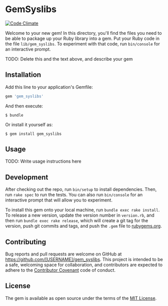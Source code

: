 # GemSyslibs

[![Code Climate](https://codeclimate.com/github/saladin2002eg/gem_sys_lib_check/badges/gpa.svg)](https://codeclimate.com/github/saladin2002eg/gem_sys_lib_check)


Welcome to your new gem! In this directory, you'll find the files you need to be able to package up your Ruby library into a gem. Put your Ruby code in the file `lib/gem_syslibs`. To experiment with that code, run `bin/console` for an interactive prompt.

TODO: Delete this and the text above, and describe your gem

## Installation

Add this line to your application's Gemfile:

```ruby
gem 'gem_syslibs'
```

And then execute:

    $ bundle

Or install it yourself as:

    $ gem install gem_syslibs

## Usage

TODO: Write usage instructions here

## Development

After checking out the repo, run `bin/setup` to install dependencies. Then, run `rake spec` to run the tests. You can also run `bin/console` for an interactive prompt that will allow you to experiment.

To install this gem onto your local machine, run `bundle exec rake install`. To release a new version, update the version number in `version.rb`, and then run `bundle exec rake release`, which will create a git tag for the version, push git commits and tags, and push the `.gem` file to [rubygems.org](https://rubygems.org).

## Contributing

Bug reports and pull requests are welcome on GitHub at https://github.com/[USERNAME]/gem_syslibs. This project is intended to be a safe, welcoming space for collaboration, and contributors are expected to adhere to the [Contributor Covenant](http://contributor-covenant.org) code of conduct.


## License

The gem is available as open source under the terms of the [MIT License](http://opensource.org/licenses/MIT).


